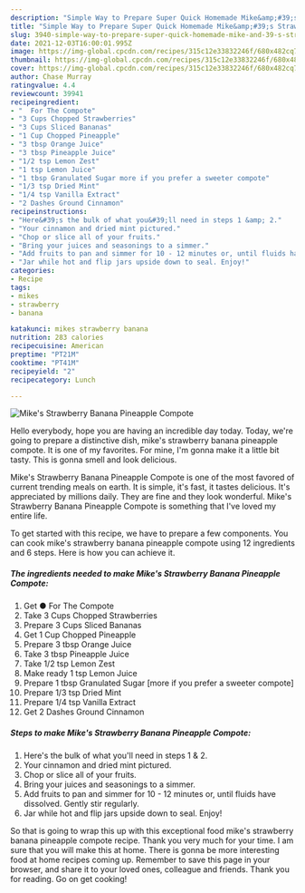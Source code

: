 ```yaml
---
description: "Simple Way to Prepare Super Quick Homemade Mike&amp;#39;s Strawberry Banana Pineapple Compote"
title: "Simple Way to Prepare Super Quick Homemade Mike&amp;#39;s Strawberry Banana Pineapple Compote"
slug: 3940-simple-way-to-prepare-super-quick-homemade-mike-and-39-s-strawberry-banana-pineapple-compote
date: 2021-12-03T16:00:01.995Z
image: https://img-global.cpcdn.com/recipes/315c12e33832246f/680x482cq70/mikes-strawberry-banana-pineapple-compote-recipe-main-photo.jpg
thumbnail: https://img-global.cpcdn.com/recipes/315c12e33832246f/680x482cq70/mikes-strawberry-banana-pineapple-compote-recipe-main-photo.jpg
cover: https://img-global.cpcdn.com/recipes/315c12e33832246f/680x482cq70/mikes-strawberry-banana-pineapple-compote-recipe-main-photo.jpg
author: Chase Murray
ratingvalue: 4.4
reviewcount: 39941
recipeingredient:
- "  For The Compote"
- "3 Cups Chopped Strawberries"
- "3 Cups Sliced Bananas"
- "1 Cup Chopped Pineapple"
- "3 tbsp Orange Juice"
- "3 tbsp Pineapple Juice"
- "1/2 tsp Lemon Zest"
- "1 tsp Lemon Juice"
- "1 tbsp Granulated Sugar more if you prefer a sweeter compote"
- "1/3 tsp Dried Mint"
- "1/4 tsp Vanilla Extract"
- "2 Dashes Ground Cinnamon"
recipeinstructions:
- "Here&#39;s the bulk of what you&#39;ll need in steps 1 &amp; 2."
- "Your cinnamon and dried mint pictured."
- "Chop or slice all of your fruits."
- "Bring your juices and seasonings to a simmer."
- "Add fruits to pan and simmer for 10 - 12 minutes or, until fluids have dissolved. Gently stir regularly."
- "Jar while hot and flip jars upside down to seal. Enjoy!"
categories:
- Recipe
tags:
- mikes
- strawberry
- banana

katakunci: mikes strawberry banana 
nutrition: 283 calories
recipecuisine: American
preptime: "PT21M"
cooktime: "PT41M"
recipeyield: "2"
recipecategory: Lunch

---
```



![Mike&#39;s Strawberry Banana Pineapple Compote](https://img-global.cpcdn.com/recipes/315c12e33832246f/680x482cq70/mikes-strawberry-banana-pineapple-compote-recipe-main-photo.jpg)

Hello everybody, hope you are having an incredible day today. Today, we're going to prepare a distinctive dish, mike&#39;s strawberry banana pineapple compote. It is one of my favorites. For mine, I'm gonna make it a little bit tasty. This is gonna smell and look delicious.

Mike&#39;s Strawberry Banana Pineapple Compote is one of the most favored of current trending meals on earth. It is simple, it's fast, it tastes delicious. It's appreciated by millions daily. They are fine and they look wonderful. Mike&#39;s Strawberry Banana Pineapple Compote is something that I've loved my entire life.




To get started with this recipe, we have to prepare a few components. You can cook mike&#39;s strawberry banana pineapple compote using 12 ingredients and 6 steps. Here is how you can achieve it.

<!--inarticleads1-->

##### The ingredients needed to make Mike&#39;s Strawberry Banana Pineapple Compote:

1. Get  ● For The Compote
1. Take 3 Cups Chopped Strawberries
1. Prepare 3 Cups Sliced Bananas
1. Get 1 Cup Chopped Pineapple
1. Prepare 3 tbsp Orange Juice
1. Take 3 tbsp Pineapple Juice
1. Take 1/2 tsp Lemon Zest
1. Make ready 1 tsp Lemon Juice
1. Prepare 1 tbsp Granulated Sugar [more if you prefer a sweeter compote]
1. Prepare 1/3 tsp Dried Mint
1. Prepare 1/4 tsp Vanilla Extract
1. Get 2 Dashes Ground Cinnamon




<!--inarticleads2-->

##### Steps to make Mike&#39;s Strawberry Banana Pineapple Compote:

1. Here&#39;s the bulk of what you&#39;ll need in steps 1 &amp; 2.
1. Your cinnamon and dried mint pictured.
1. Chop or slice all of your fruits.
1. Bring your juices and seasonings to a simmer.
1. Add fruits to pan and simmer for 10 - 12 minutes or, until fluids have dissolved. Gently stir regularly.
1. Jar while hot and flip jars upside down to seal. Enjoy!




So that is going to wrap this up with this exceptional food mike&#39;s strawberry banana pineapple compote recipe. Thank you very much for your time. I am sure that you will make this at home. There is gonna be more interesting food at home recipes coming up. Remember to save this page in your browser, and share it to your loved ones, colleague and friends. Thank you for reading. Go on get cooking!
